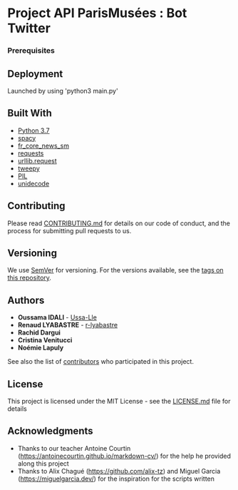 # Project API ParisMusées : Bot Twitter

### Prerequisites

## Deployment

Launched by using 'python3 main.py'

## Built With

* [Python 3.7](https://www.python.org/downloads/release/python-370/) 
* [spacy](https://spacy.io) 
* [fr_core_news_sm](https://spacy.io/models/fr) 
* [requests](https://requests.readthedocs.io/en/master/) 
* [urllib.request ](https://docs.python.org/3/library/urllib.request.html#module-urllib.request)
* [tweepy](http://docs.tweepy.org/en/latest) 
* [PIL](https://he-arc.github.io/livre-python/pillow/index.html) 
* [unidecode](https://pypi.org/project/Unidecode/) 


## Contributing

Please read [CONTRIBUTING.md](https://gist.github.com/PurpleBooth/b24679402957c63ec426) for details on our code of conduct, and the process for submitting pull requests to us.

## Versioning

We use [SemVer](http://semver.org/) for versioning. For the versions available, see the [tags on this repository](https://github.com/your/project/tags). 

## Authors

* **Oussama IDALI**  - [Ussa-Lle](https://github.com/Ussa-Lle)
* **Renaud LYABASTRE**  - [r-lyabastre](https://github.com/r-lyabastre/)
* **Rachid Dargui**
* **Cristina Venitucci**
* **Noémie Lapuly**

See also the list of [contributors](https://github.com/your/project/contributors) who participated in this project.

## License

This project is licensed under the MIT License - see the [LICENSE.md](LICENSE.md) file for details

## Acknowledgments

* Thanks to our teacher Antoine Courtin (https://antoinecourtin.github.io/markdown-cv/) for the help he provided along this project
* Thanks to Alix Chagué (https://github.com/alix-tz) and Miguel Garcia (https://miguelgarcia.dev/) for the inspiration for the scripts written


